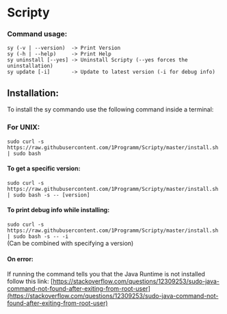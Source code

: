 # Scripty

### Command usage:
`sy (-v | --version)  -> Print Version`\
`sy (-h | --help)     -> Print Help`\
`sy uninstall [--yes] -> Uninstall Scripty (--yes forces the uninstallation)`\
`sy update [-i]       -> Update to latest version (-i for debug info)`



## Installation:

To install the sy commando use the following command inside a terminal:

### For UNIX:
`sudo curl -s https://raw.githubusercontent.com/1Programm/Scripty/master/install.sh | sudo bash`
#### To get a specific version:
`sudo curl -s https://raw.githubusercontent.com/1Programm/Scripty/master/install.sh | sudo bash -s -- [version]`
#### To print debug info while installing:
`sudo curl -s https://raw.githubusercontent.com/1Programm/Scripty/master/install.sh | sudo bash -s -- -i`\
(Can be combined with specifying a version)

#### On error:
If running the command tells you that the Java Runtime is not installed follow this link:
[https://stackoverflow.com/questions/12309253/sudo-java-command-not-found-after-exiting-from-root-user](https://stackoverflow.com/questions/12309253/sudo-java-command-not-found-after-exiting-from-root-user)

